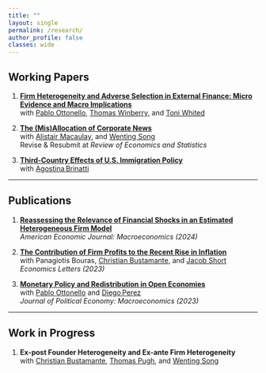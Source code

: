 ```yaml
---
title: ""
layout: single
permalink: /research/
author_profile: false
classes: wide
---
```


## Working Papers
1. [**Firm Heterogeneity and Adverse Selection in External Finance: Micro Evidence and Macro Implications**](/XingGuoEcon/assets/Files/WorkingPaper/Guo_Ottonello_Winberry_Whited_2025.pdf)  
   with 
   <a href="https://sites.google.com/site/ottonellopablo/" class="coauthor-link">Pablo Ottonello</a>, 
   <a href="https://www.thomaswinberry.com/index.html" class="coauthor-link">Thomas Winberry</a>, and 
   <a href="https://www.toniwhited.com/" class="coauthor-link">Toni Whited</a>

2. [**The (Mis)Allocation of Corporate News**](/XingGuoEcon/assets/Files/WorkingPaper/Guo_Macaulay_Song_2025.pdf)  
  with 
  <a href="https://sites.google.com/site/alistairmacaulayecon/home" class="coauthor-link">Alistair Macaulay</a>, 
  and <a href="https://wentingsong.com/research" class="coauthor-link">Wenting Song</a>  
Revise & Resubmit at *Review of Economics and Statistics*

3. [**Third‑Country Effects of U.S. Immigration Policy**](/XingGuoEcon/assets/Files/WorkingPaper/Brinatti_Guo_2024.pdf)  
  with 
  <a href="https://sites.google.com/view/agostinabrinatti/home" class="coauthor-link">Agostina Brinatti</a>


---

## Publications
1. [**Reassessing the Relevance of Financial Shocks in an Estimated Heterogeneous Firm Model**](https://benny.aeaweb.org/articles?id=10.1257/mac.20200447)  
*American Economic Journal: Macroeconomics (2024)*

2. [**The Contribution of Firm Profits to the Recent Rise in Inflation**](https://www.sciencedirect.com/science/article/abs/pii/S0165176523004755)  
with 
Panagiotis Bouras, 
<a href="https://cbustamante.co/" class="coauthor-link">Christian Bustamante</a>, and 
<a href="https://www.jacobmshort.com/" class="coauthor-link">Jacob Short</a>  
*Economics Letters (2023)*  

3. [**Monetary Policy and Redistribution in Open Economies**](https://www.journals.uchicago.edu/doi/10.1086/723410)  
with 
<a href="https://sites.google.com/site/ottonellopablo/" class="coauthor-link">Pablo Ottonello</a> and
<a href="https://www.perezdiego.org/" class="coauthor-link">Diego Perez</a>  
*Journal of Political Economy: Macroeconomics (2023)*  



---

## Work in Progress
1. **Ex-post Founder Heterogeneity and Ex-ante Firm Heterogeneity**  
  with 
  <a href="https://cbustamante.co/" class="coauthor-link">Christian Bustamante</a>, 
  <a href="https://sites.google.com/view/thomasmichaelpugh/home?authuser=0" class="coauthor-link">Thomas Pugh</a>, and 
  <a href="https://wentingsong.com/research" class="coauthor-link">Wenting Song</a>
